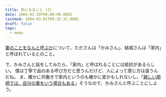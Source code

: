 ```yaml
---
title: 気になること (2)
date: 2004-02-29T00:00:00.000Z
lastmod: 2004-03-01T09:32:35.000Z
draft: false
tags:
  - memo
---
```


[妻のことをなんと呼ぶか](/posts/20040227/p02)について、たださんは「かみさん」、結城さんは「家内」と呼ばれているとのこと。

で、かみさんと話をしてみたら、「家内」と呼ばれることには抵抗があるらしい。 僕は丁寧で品のある呼び方だと思うんだけど、人によって感じ方は違うんだね。 ま、確かに共働きで家内というのも確かに変かもしれないし、「[親しい間柄では、自分の妻をいう場合もある](http://jiten.www.infoseek.co.jp/Kokugo?qt=%A4%AB%A4%DF%A4%B5%A4%F3&sm=1&pg=result_k.html&col=KO)」そうなので、かみさんと呼ぶことにしよう。
